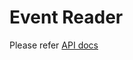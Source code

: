 # Event Reader

Please refer [API docs](./doc/pravega_client_rust/event_reader/struct.EventReader.html)
